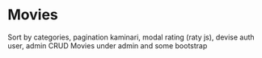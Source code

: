 # Movies

Sort by categories,
pagination kaminari,
modal rating (raty js),
devise auth user, admin
CRUD Movies under admin
and some bootstrap

